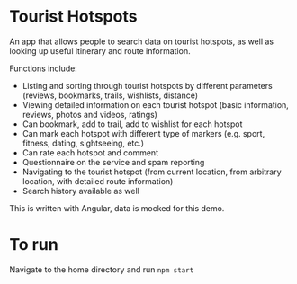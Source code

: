 # Tourist Hotspots
An app that allows people to search data on tourist hotspots, as well as looking up useful itinerary and route information. 

Functions include:
- Listing and sorting through tourist hotspots by different parameters (reviews, bookmarks, trails, wishlists, distance)
- Viewing detailed information on each tourist hotspot (basic information, reviews, photos and videos, ratings)
- Can bookmark, add to trail, add to wishlist for each hotspot
- Can mark each hotspot with different type of markers (e.g. sport, fitness, dating, sightseeing, etc.)
- Can rate each hotspot and comment
- Questionnaire on the service and spam reporting
- Navigating to the tourist hotspot (from current location, from arbitrary location, with detailed route information)
- Search history available as well 

This is written with Angular, data is mocked for this demo. 

# To run
Navigate to the home directory and run
`npm start`
